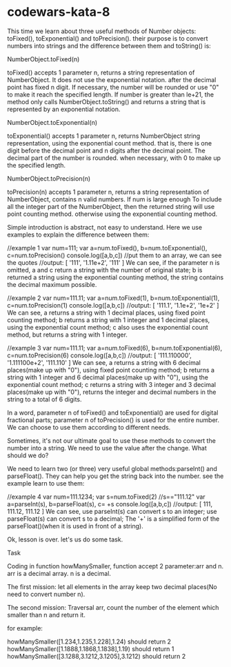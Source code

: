 # codewars-kata-8

This time we learn about three useful methods of Number objects: toFixed(), toExponential() and toPrecision(). their purpose is to convert numbers into strings and the difference between them and toString() is:

NumberObject.toFixed(n)

toFixed() accepts 1 parameter n, returns a string representation of NumberObject. It does not use the exponential notation. after the decimal point has fixed n digit. If necessary, the number will be rounded or use "0" to make it reach the specified length. If number is greater than le+21, the method only calls NumberObject.toString() and returns a string that is represented by an exponential notation.

NumberObject.toExponential(n)

toExponential() accepts 1 parameter n, returns NumberObject string representation, using the exponential count method. that is, there is one digit before the decimal point and n digits after the decimal point. The decimal part of the number is rounded. when necessary, with 0 to make up the specified length.

NumberObject.toPrecision(n)

toPrecision(n) accepts 1 parameter n, returns a string representation of NumberObject, contains n valid numbers. If num is large enough To include all the integer part of the NumberObject, then the returned string will use point counting method. otherwise using the exponential counting method.

Simple introduction is abstract, not easy to understand. Here we use examples to explain the difference between them:

//example 1
var num=111;
var a=num.toFixed(), 
    b=num.toExponential(), 
    c=num.toPrecision()
console.log([a,b,c])   //put them to an array, we can see the quotes
//output: [ '111', '1.11e+2', '111' ]
We can see, if the parameter n is omitted, a and c return a string with the number of original state; b is returned a string using the exponential counting method, the string contains the decimal maximum possible.

//example 2
var num=111.11;
var a=num.toFixed(1), 
    b=num.toExponential(1), 
    c=num.toPrecision(1)
console.log([a,b,c]) 
//output: [ '111.1', '1.1e+2', '1e+2' ]
We can see, a returns a string with 1 decimal places, using fixed point counting method; b returns a string with 1 integer and 1 decimal places, using the exponential count method; c also uses the exponential count method, but returns a string with 1 integer.

//example 3
var num=111.11;
var a=num.toFixed(6), 
    b=num.toExponential(6), 
    c=num.toPrecision(6)
console.log([a,b,c]) 
//output: [ '111.110000', '1.111100e+2', '111.110' ]
We can see, a returns a string with 6 decimal places(make up with "0"), using fixed point counting method; b returns a string with 1 integer and 6 decimal places(make up with "0"), using the exponential count method; c returns a string with 3 integer and 3 decimal places(make up with "0"), returns the integer and decimal numbers in the string to a total of 6 digits.

In a word, parameter n of toFixed() and toExponential() are used for digital fractional parts; parameter n of toPrecision() is used for the entire number. We can choose to use them according to different needs.

Sometimes, it's not our ultimate goal to use these methods to convert the number into a string. We need to use the value after the change. What should we do?

We need to learn two (or three) very useful global methods:parseInt() and parseFloat(). They can help you get the string back into the number. see the example learn to use them:

//example 4
var num=111.1234;
var s=num.toFixed(2)   //s=="111.12"
var a=parseInt(s),
    b=parseFloat(s),
    c= +s
console.log([a,b,c]) 
//output: [ 111, 111.12, 111.12 ]
We can see, use parseInt(s) can convert s to an integer; use parseFloat(s) can convert s to a decimal; The '+' is a simplified form of the parseFloat()(when it is used in front of a string).

Ok, lesson is over. let's us do some task.

Task

Coding in function howManySmaller, function accept 2 parameter:arr and n. arr is a decimal array. n is a decimal.

The first mission: let all elements in the array keep two decimal places(No need to convert number n).

The second mission: Traversal arr, count the number of the element which smaller than n and return it.

for example:

howManySmaller([1.234,1.235,1.228],1.24) should return 2
howManySmaller([1.1888,1.1868,1.1838],1.19) should return 1
howManySmaller([3.1288,3.1212,3.1205],3.1212) should return 2
